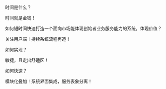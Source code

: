 





时间是什么？

时间就是金钱！

如何短时间快速打造一个面向市场能体现创始者业务服务能力的系统，体现价值？

关注用户端！持续系统流程再造！

如何实现？

敏捷，且走出舒适区！

如何快速？

模块化叠加！系统界面集成，服务表象分离！

